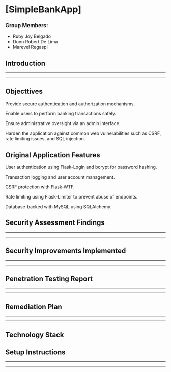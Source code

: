 # [SimpleBankApp]


### Group Members: 
- Ruby Joy Belgado
- Donn Robert De Lima
- Marevel Regaspi

## **Introduction**

---
---

## **Objecttives**

Provide secure authentication and authorization mechanisms.

Enable users to perform banking transactions safely.

Ensure administrative oversight via an admin interface.

Harden the application against common web vulnerabilities such as CSRF, rate limiting issues, and SQL injection.

## **Original Application Features**

User authentication using Flask-Login and bcrypt for password hashing.

Transaction logging and user account management.

CSRF protection with Flask-WTF.

Rate limiting using Flask-Limiter to prevent abuse of endpoints.

Database-backed with MySQL using SQLAlchemy.

## **Security Assessment Findings**

---
---

## **Security Improvements Implemented**

---
---

## **Penetration Testing Report**

---
---

## **Remediation Plan**

---
---

## **Technology Stack**



## **Setup Instructions**

---
---
